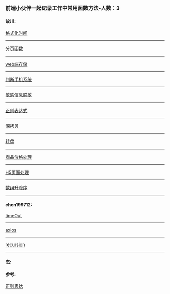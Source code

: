 ### 前端小伙伴一起记录工作中常用函数方法-人数：3

#### 故川: 

[格式化时间](https://github.com/zhanghenvom/utils/blob/master/故川/formatTime.js)
- - -
[分页函数](https://github.com/zhanghenvom/utils/blob/master/故川/paging.js)
- - -
[web端存储](https://github.com/zhanghenvom/utils/blob/master/故川/auth.js)
- - -
[判断手机系统](https://github.com/zhanghenvom/utils/blob/master/故川/iosOrAndroid.js)
- - -
[敏感信息脱敏](https://github.com/zhanghenvom/utils/blob/master/故川/desensitization.js)
- - -
[正则表达式](https://github.com/zhanghenvom/utils/blob/master/故川/RegExp.js)
- - -
[深拷贝](https://github.com/zhanghenvom/utils/blob/master/故川/deepCopy.js)
- - -
[转盘](https://github.com/zhanghenvom/utils/blob/master/故川/Rotate.js)
- - -
[商品价格处理](https://github.com/zhanghenvom/utils/blob/master/故川/toStr.js)
- - -
[H5页面处理](https://github.com/zhanghenvom/utils/blob/master/故川/auto-size.js)
- - -
[数组升降序](https://github.com/zhanghenvom/utils/blob/master/故川/arrSort.js)
- - -

#### chen199712:
[timeOut](https://github.com/zhanghenvom/utils/blob/master/陈/timeOut.js)
- - -
[axios](https://github.com/zhanghenvom/utils/blob/master/陈/axios.js)
- - -
[recursion](https://github.com/zhanghenvom/utils/blob/master/陈/recursion.js)
- - -

#### 杰: 

#### 参考:
[正则表达](https://any86.github.io/any-rule/)
